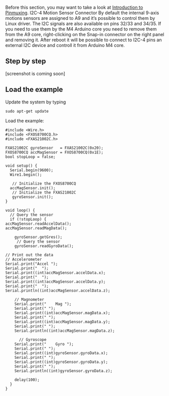 Before this section, you may want to take a look at [Introduction to Pinmuxing](../docs-neo/Cookbook_Linux/Device_Tree_Editor.html).
I2C-4 Motion Sensor Connector
By default the internal 9-axis motions sensors are assigned to A9 and it’s possible to control them by Linux driver. The I2C signals are also available on pins 32/33 and 34/35.
If you need to use them by the M4 Arduino core you need to remove them from the A9 core, right-clicking on the Snap-in connector on the right panel and removing it.
After reboot it will be possible to connect to I2C-4 pins an external I2C device and controll it from Arduino M4 core.

<h2>Step by step</h2>
[screenshot is coming soon]

<h2>Load the example</h2>
Update the system by typing

    sudo apt-get update

Load the example:

    #include <Wire.h>
    #include <FXOS8700CQ.h>
    #include <FXAS21002C.h>

    FXAS21002C gyroSensor   = FXAS21002C(0x20); 
    FXOS8700CQ accMagSensor = FXOS8700CQ(0x1E);
    bool stopLoop = false;

    void setup() {
      Serial.begin(9600);
      Wire1.begin();

       // Initialize the FXOS8700CQ
      accMagSensor.init();
       // Initialize the FXAS21002C
       gyroSensor.init();
    }

    void loop() {
      // Query the sensor
      if (!stopLoop) {
    accMagSensor.readAccelData();
    accMagSensor.readMagData();

        gyroSensor.getGres();
         // Query the sensor
        gyroSensor.readGyroData();

    // Print out the data
    // Accelerometer
    Serial.print("Accel ");
    Serial.print("  ");
    Serial.print((int)accMagSensor.accelData.x);
    Serial.print("  ");
    Serial.print((int)accMagSensor.accelData.y);
    Serial.print("  ");
    Serial.println((int)accMagSensor.accelData.z);

        // Magnometer
        Serial.print("    Mag ");
        Serial.print(" ");
        Serial.print((int)accMagSensor.magData.x);
        Serial.print(" ");
        Serial.print((int)accMagSensor.magData.y);
        Serial.print(" ");
        Serial.println((int)accMagSensor.magData.z);

          // Gyroscope
        Serial.print("    Gyro ");
        Serial.print(" ");
        Serial.print((int)gyroSensor.gyroData.x);
        Serial.print(" ");
        Serial.print((int)gyroSensor.gyroData.y);
        Serial.print(" ");
        Serial.println((int)gyroSensor.gyroData.z);

        delay(100);
      }
    }


